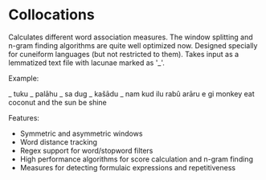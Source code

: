 # Collocations
Calculates different word association measures. The window splitting and n-gram finding algorithms are quite well optimized now. Designed specially for cuneiform languages (but not restricted to them). Takes input as a lemmatized text file with lacunae marked as '_'.

Example:

_ tuku _ palāhu _ sa dug _ kašādu _ nam kud ilu rabû arāru e gi
monkey eat coconut and the sun be shine

Features:
- Symmetric and asymmetric windows
- Word distance tracking
- Regex support for word/stopword filters
- High performance algorithms for score calculation and n-gram finding
- Measures for detecting formulaic expressions and repetitiveness
